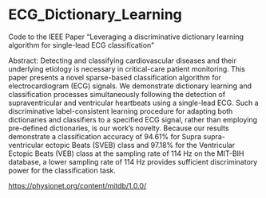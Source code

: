 # ECG_Dictionary_Learning
Code to the IEEE Paper “Leveraging a discriminative dictionary learning algorithm for single-lead ECG classification"

Abstract: 
Detecting and classifying cardiovascular diseases and their underlying etiology is necessary in critical-care patient monitoring. This paper presents a novel sparse-based classification algorithm for electrocardiogram (ECG) signals. We demonstrate dictionary learning and classification processes simultaneously following the detection of supraventricular and ventricular heartbeats using a single-lead ECG. Such a discriminative label-consistent learning procedure for adapting both dictionaries and classifiers to a specified ECG signal, rather than employing pre-defined dictionaries, is our work’s novelty. Because our results demonstrate a classification accuracy of 94.61% for Supra supra-ventricular ectopic Beats (SVEB) class and 97.18% for the Ventricular Ectopic Beats (VEB) class at
the sampling rate of 114 Hz on the MIT-BIH database, a lower sampling rate of 114 Hz provides sufficient discriminatory power for the classification task.



https://physionet.org/content/mitdb/1.0.0/
